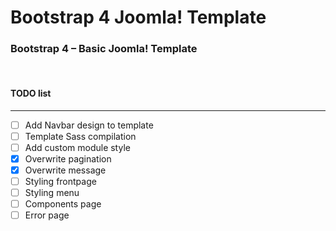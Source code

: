 # Bootstrap 4 Joomla! Template
### Bootstrap 4 – Basic Joomla! Template&nbsp;
&nbsp;

#### TODO list
----------
- [ ] Add Navbar design to template
- [ ] Template Sass compilation
- [ ] Add custom module style
- [x] Overwrite pagination
- [x] Overwrite message
- [ ] Styling frontpage
- [ ] Styling menu
- [ ] Components page
- [ ] Error page
